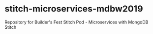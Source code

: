 # stitch-microservices-mdbw2019
Repository for Builder's Fest Stitch Pod - Microservices with MongoDB Stitch

